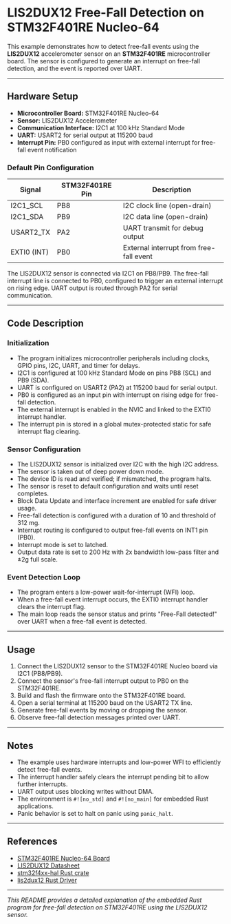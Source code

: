 # LIS2DUX12 Free-Fall Detection on STM32F401RE Nucleo-64

This example demonstrates how to detect free-fall events using the **LIS2DUX12** accelerometer sensor on an **STM32F401RE** microcontroller board. The sensor is configured to generate an interrupt on free-fall detection, and the event is reported over UART.

---

## Hardware Setup

- **Microcontroller Board:** STM32F401RE Nucleo-64
- **Sensor:** LIS2DUX12 Accelerometer
- **Communication Interface:** I2C1 at 100 kHz Standard Mode
- **UART:** USART2 for serial output at 115200 baud
- **Interrupt Pin:** PB0 configured as input with external interrupt for free-fall event notification

### Default Pin Configuration

| Signal       | STM32F401RE Pin | Description                      |
|--------------|-----------------|---------------------------------|
| I2C1_SCL     | PB8             | I2C clock line (open-drain)     |
| I2C1_SDA     | PB9             | I2C data line (open-drain)      |
| USART2_TX    | PA2             | UART transmit for debug output  |
| EXTI0 (INT)  | PB0             | External interrupt from free-fall event |

The LIS2DUX12 sensor is connected via I2C1 on PB8/PB9. The free-fall interrupt line is connected to PB0, configured to trigger an external interrupt on rising edge. UART output is routed through PA2 for serial communication.

---

## Code Description

### Initialization

- The program initializes microcontroller peripherals including clocks, GPIO pins, I2C, UART, and timer for delays.
- I2C1 is configured at 100 kHz Standard Mode on pins PB8 (SCL) and PB9 (SDA).
- UART is configured on USART2 (PA2) at 115200 baud for serial output.
- PB0 is configured as an input pin with interrupt on rising edge for free-fall detection.
- The external interrupt is enabled in the NVIC and linked to the EXTI0 interrupt handler.
- The interrupt pin is stored in a global mutex-protected static for safe interrupt flag clearing.

### Sensor Configuration

- The LIS2DUX12 sensor is initialized over I2C with the high I2C address.
- The sensor is taken out of deep power down mode.
- The device ID is read and verified; if mismatched, the program halts.
- The sensor is reset to default configuration and waits until reset completes.
- Block Data Update and interface increment are enabled for safe driver usage.
- Free-fall detection is configured with a duration of 10 and threshold of 312 mg.
- Interrupt routing is configured to output free-fall events on INT1 pin (PB0).
- Interrupt mode is set to latched.
- Output data rate is set to 200 Hz with 2x bandwidth low-pass filter and ±2g full scale.

### Event Detection Loop

- The program enters a low-power wait-for-interrupt (WFI) loop.
- When a free-fall event interrupt occurs, the EXTI0 interrupt handler clears the interrupt flag.
- The main loop reads the sensor status and prints "Free-Fall detected!" over UART when a free-fall event is detected.

---

## Usage

1. Connect the LIS2DUX12 sensor to the STM32F401RE Nucleo board via I2C1 (PB8/PB9).
2. Connect the sensor's free-fall interrupt output to PB0 on the STM32F401RE.
3. Build and flash the firmware onto the STM32F401RE board.
4. Open a serial terminal at 115200 baud on the USART2 TX line.
5. Generate free-fall events by moving or dropping the sensor.
6. Observe free-fall detection messages printed over UART.

---

## Notes

- The example uses hardware interrupts and low-power WFI to efficiently detect free-fall events.
- The interrupt handler safely clears the interrupt pending bit to allow further interrupts.
- UART output uses blocking writes without DMA.
- The environment is `#![no_std]` and `#![no_main]` for embedded Rust applications.
- Panic behavior is set to halt on panic using `panic_halt`.

---

## References

- [STM32F401RE Nucleo-64 Board](https://www.st.com/en/evaluation-tools/nucleo-f401re.html)
- [LIS2DUX12 Datasheet](https://www.st.com/resource/en/datasheet/lis2dux12.pdf)
- [stm32f4xx-hal Rust crate](https://docs.rs/stm32f4xx-hal)
- [lis2dux12 Rust Driver](https://crates.io/crates/lis2dux12)

---

*This README provides a detailed explanation of the embedded Rust program for free-fall detection on STM32F401RE using the LIS2DUX12 sensor.*
